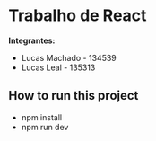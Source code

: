 # Trabalho de React

**Integrantes:**

- Lucas Machado - 134539
- Lucas Leal - 135313

## How to run this project

- npm install
- npm run dev

